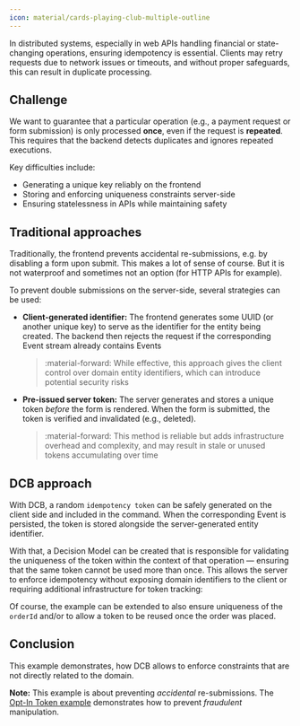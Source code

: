 ```yaml
---
icon: material/cards-playing-club-multiple-outline
---
```

In distributed systems, especially in web APIs handling financial or state-changing operations, ensuring idempotency is essential. Clients may retry requests due to network issues or timeouts, and without proper safeguards, this can result in duplicate processing.

## Challenge

We want to guarantee that a particular operation (e.g., a payment request or form submission) is only processed **once**, even if the request is **repeated**. This requires that the backend detects duplicates and ignores repeated executions.

Key difficulties include:

- Generating a unique key reliably on the frontend
- Storing and enforcing uniqueness constraints server-side
- Ensuring statelessness in APIs while maintaining safety

## Traditional approaches

Traditionally, the frontend prevents accidental re-submissions, e.g. by disabling a form upon submit.
This makes a lot of sense of course. But it is not waterproof and sometimes not an option (for HTTP APIs for example).

To prevent double submissions on the server-side, several strategies can be used:

- **Client-generated identifier:** The frontend generates some UUID (or another unique key) to serve as the identifier for the entity being created. The backend then rejects the request if the corresponding Event stream already contains Events

    > :material-forward: While effective, this approach gives the client control over domain entity identifiers, which can introduce potential security risks

- **Pre-issued server token:** The server generates and stores a unique token _before_ the form is rendered. When the form is submitted, the token is verified and invalidated (e.g., deleted).
    
    > :material-forward: This method is reliable but adds infrastructure overhead and complexity, and may result in stale or unused tokens accumulating over time

## DCB approach

With DCB, a random `idempotency token` can be safely generated on the client side and included in the command. When the corresponding Event is persisted, the token is stored alongside the server-generated entity identifier.

With that, a Decision Model can be created that is responsible for validating the uniqueness of the token within the context of that operation — ensuring that the same token cannot be used more than once. This allows the server to enforce idempotency without exposing domain identifiers to the client or requiring additional infrastructure for token tracking:

<script type="application/dcb+json">
{
    "meta": {
        "version": "1.0"
    },
    "eventDefinitions": [
        {
            "name": "OrderPlaced",
            "schema": {
                "type": "object",
                "properties": {
                    "orderId": {
                        "type": "string"
                    },
                    "idempotencyToken": {
                        "type": "string"
                    }
                }
            },
            "tagResolvers": [
                "order:{data.orderId}",
                "idempotency:{data.idempotencyToken}"
            ]
        }
    ],
    "commandDefinitions": [
        {
            "name": "placeOrder",
            "schema": {
                "type": "object",
                "properties": {
                    "orderId": {
                        "type": "string"
                    },
                    "idempotencyToken": {
                        "type": "string"
                    }
                }
            }
        }
    ],
    "projections": [
        {
            "name": "idempotencyTokenWasUsed",
            "parameterSchema": {
                "type": "object",
                "properties": {
                    "idempotencyToken": {
                        "type": "string"
                    }
                }
            },
            "stateSchema": {
                "type": "boolean",
                "default": false
            },
            "handlers": {
                "OrderPlaced": "true"
            },
            "tagFilters": [
                "idempotency:{idempotencyToken}"
            ]
        }
    ],
    "commandHandlerDefinitions": [
        {
            "commandName": "placeOrder",
            "decisionModels": [
                {
                    "name": "idempotencyTokenWasUsed",
                    "parameters": [
                        "command.idempotencyToken"
                    ]
                }
            ],
            "constraintChecks": [
                {
                    "condition": "state.idempotencyTokenWasUsed",
                    "errorMessage": "Re-submission"
                }
            ],
            "successEvent": {
                "type": "OrderPlaced",
                "data": {
                    "orderId": "{command.orderId}",
                    "idempotencyToken": "{command.idempotencyToken}"
                }
            }
        }
    ],
    "testCases": [
        {
            "description": "Place order with previously used idempotency token",
            "givenEvents": [
                {
                    "type": "OrderPlaced",
                    "data": {
                        "orderId": "o12345",
                        "idempotencyToken": "11111"
                    }
                }
            ],
            "whenCommand": {
                "type": "placeOrder",
                "data": {
                    "orderId": "o54321",
                    "idempotencyToken": "11111"
                }
            },
            "thenExpectedError": "Re-submission"
        },
        {
            "description": "Place order with new idempotency token",
            "givenEvents": [
                {
                    "type": "OrderPlaced",
                    "data": {
                        "orderId": "o12345",
                        "idempotencyToken": "11111"
                    }
                }
            ],
            "whenCommand": {
                "type": "placeOrder",
                "data": {
                    "orderId": "o54321",
                    "idempotencyToken": "22222"
                }
            },
            "thenExpectedEvent": {
                "type": "OrderPlaced",
                "data": {
                    "orderId": "o54321",
                    "idempotencyToken": "22222"
                }
            }
        }
    ]
}
</script>

Of course, the example can be extended to also ensure uniqueness of the  `orderId` and/or to allow a token to be reused once the order was placed.

## Conclusion

This example demonstrates, how DCB allows to enforce constraints that are not directly related to the domain.

**Note:** This example is about preventing _accidental_ re-submissions. The [Opt-In Token example](opt-in-token.md) demonstrates how to prevent _fraudulent_ manipulation.